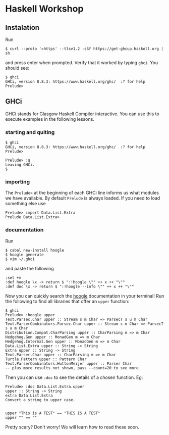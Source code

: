 # Haskell Workshop

## Instalation

Run

```
$ curl --proto '=https' --tlsv1.2 -sSf https://get-ghcup.haskell.org | sh
```

and press enter when prompted.
Verify that it worked by typing `ghci`. You should see:

```
$ ghci
GHCi, version 8.8.3: https://www.haskell.org/ghc/  :? for help
Prelude>
```

## GHCi

GHCi stands for Glasgow Haskell Compiler interactive. You can use this to execute examples in the following lessons.

### starting and quiting

```
$ ghci
GHCi, version 8.8.3: https://www.haskell.org/ghc/  :? for help
Prelude>
```

```
Prelude> :q
Leaving GHCi.
$
```

### importing

The `Prelude>` at the beginning of each GHCi line informs us what modules we have available. By default `Prelude` is always loaded. If you need to load something else use

```
Prelude> import Data.List.Extra
Prelude Data.List.Extra>
```

### documentation

Run

```
$ cabal new-install hoogle
$ hoogle generate
$ vim ~/.ghci
```

and paste the following

```
:set +m
:def hoogle \x -> return $ ":!hoogle \"" ++ x ++ "\""
:def doc \x -> return $ ":!hoogle --info \"" ++ x ++ "\""
```

Now you can quickly search the [hoogle](https://hoogle.haskell.org/) documentation in your terminal! Run the following to find all libraries that offer an `upper` function:

```
$ ghci
Prelude> :hoogle upper
Text.Parsec.Char upper :: Stream s m Char => ParsecT s u m Char
Text.ParserCombinators.Parsec.Char upper :: Stream s m Char => ParsecT s u m Char
Distribution.Compat.CharParsing upper :: CharParsing m => m Char
Hedgehog.Gen upper :: MonadGen m => m Char
Hedgehog.Internal.Gen upper :: MonadGen m => m Char
Data.List.Extra upper :: String -> String
Extra upper :: String -> String
Text.Parser.Char upper :: CharParsing m => m Char
Turtle.Pattern upper :: Pattern Char
Text.ParserCombinators.HuttonMeijer upper :: Parser Char
-- plus more results not shown, pass --count=20 to see more
```

Then you can use `:doc` to see the details of a chosen function. Eg:

```
Prelude> :doc Data.List.Extra.upper
upper :: String -> String
extra Data.List.Extra
Convert a string to upper case.


upper "This is A TEST" == "THIS IS A TEST"
upper "" == ""
```

Pretty scary? Don't worry! We will learn how to read these soon.

